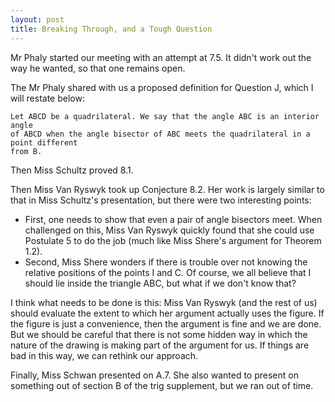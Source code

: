 ```yaml
---
layout: post
title: Breaking Through, and a Tough Question
---
```


Mr Phaly started our meeting with an attempt at 7.5. It didn't work out the way he wanted,
so that one remains open.

The Mr Phaly shared with us a proposed definition for Question J, which I will
restate below:

    Let ABCD be a quadrilateral. We say that the angle ABC is an interior angle
    of ABCD when the angle bisector of ABC meets the quadrilateral in a point different
    from B.

Then Miss Schultz proved 8.1.

Then Miss Van Ryswyk took up Conjecture 8.2. Her work is largely similar to that
in Miss Schultz's presentation, but there were two interesting points:

  * First, one needs to show that even a pair of angle bisectors meet. When challenged
  on this, Miss Van Ryswyk quickly found that she could use Postulate 5 to do the
  job (much like Miss Shere's argument for Theorem 1.2).
  * Second, Miss Shere wonders if there is trouble over not knowing the relative
  positions of the points I and C. Of course, we all believe that I should lie
  inside the triangle ABC, but what if we don't know that?

I think what needs to be done is this: Miss Van Ryswyk (and the rest of us) should
evaluate the extent to which her argument actually uses the figure. If the figure
is just a convenience, then the argument is fine and we are done. But we should be
careful that there is not some hidden way in which the nature of the drawing is
making part of the argument for us. If things are bad in this way, we can rethink
our approach.

Finally, Miss Schwan presented on A.7. She also wanted to present on something
out of section B of the trig supplement, but we ran out of time.
